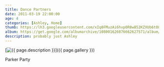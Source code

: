 ```yaml
---
title: Dance Partners
date: 2011-03-19 22:00:00
age: 4
categories: [Ashley, Home]
thumb: https://lh3.googleusercontent.com/xIq0FMuzAi6hvp0R8w852KZXUb6tO8a7nPecWjgkf7DLX8O1_9qscKPJT94RUPAtR_F0pWVjm_ejTt5s0oZLdBXsdFZ5tsEdZ5G_XE5LJIM=w293-h220
album: https://get.google.com/albumarchive/108001626876662627571/album/AF1QipOBjagWTDJBP2DKzG5yTLs6i1PMmNZYjbr0ZdIZ?authKey=CNea55meurK4Hw
description: probably just Ashley
---
```

[<img src="{{ page.thumb }}" alt="{{ page.description }}" class="wyseguys-album"/>]({{ page.gallery }})

Parker Party